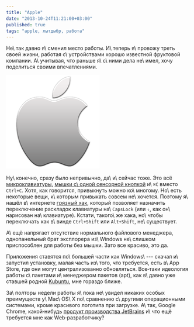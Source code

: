 ```yaml
---
title: "Apple"
date: "2013-10-24T11:21:00+03:00"
published: true
tags: "apple, лытдыбр, работа"
---
```


Не\ так давно я\ сменил место работы. И\ теперь я\ провожу треть своей жизни, работая с\ устройствами хорошо известной
фруктовой компании. А\ учитывая, что раньше я\ с\ ними дела не\ имел, хочу поделиться своими впечатлениями.

![](/images/3rd-party/apple-logo.png "Apple logo")

Ну\ конечно, сразу было непривычно, да\ и\ сейчас тоже. Это всё [микроклавиатуры][keyboard], [мышки с\ одной сенсорной
кнопкой][mouse] и\ `⌘C` вместо `Ctrl+C`. Хотя, как говорится, привыкнуть можно ко\ многому. Но\ есть некоторые вещи,
к\ которым привыкать совсем не\ хочется. Поэтому я\ нашёл в\ интернете [грязный хак][caps-lock], который позволяет
назначить переключение раскладок клавиатуры на\ `CapsLock` (или `⇪`, как он\ нарисован на\ клавиатуре). Кстати,
такого\ же хака, но\ чтобы переключать как в\ винде `Ctrl+Shift` или `Alt+Shift`, не\ существует.

А\ ещё напрягает отсутствие нормального файлового менеджера, однопанельный брат эксплорера из\ Windows не\ слишком
приспособлен для работы без мышки. Зато все красиво, это да.

Приложения ставятся по\ большей части как Windows\ --- скачал и\ запустил установку, малая часть из\ того, что
требуется, есть в\ App Store, где они могут централизованно обновляться. Все&#8209;таки идеология работы с\ пакетами
и\ менеджером пакетов (apt), как в\ давно уже ставшей родной [Kubuntu], мне гораздо ближе.

За\ полторы недели работы я\ пока не\ увидел никаких особых преимуществ у\ Maс\ OS\ X по\ сравнению с\ другими
операционными системами, кроме красивого логотипа при загрузке. А\ так, Google Chrome, какой&#8209;нибудь [продукт
производства JetBrains][idea] и\ что ещё требуется мне как Web&#8209;разработчику?

[caps-lock]: http://d43.me/blog/593/select-input-language-by-caps-lock-in-mac-os-x/
[idea]: http://www.jetbrains.com/idea/
[keyboard]: http://www.apple.com/keyboard/
[Kubuntu]: http://www.kubuntu.org/
[mouse]: http://www.apple.com/magicmouse/

